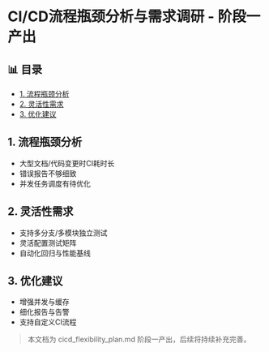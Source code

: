 ﻿# CI/CD流程瓶颈分析与需求调研 - 阶段一产出


## 📊 目录

- [1. 流程瓶颈分析](#1-流程瓶颈分析)
- [2. 灵活性需求](#2-灵活性需求)
- [3. 优化建议](#3-优化建议)


## 1. 流程瓶颈分析

- 大型文档/代码变更时CI耗时长
- 错误报告不够细致
- 并发任务调度有待优化

## 2. 灵活性需求

- 支持多分支/多模块独立测试
- 灵活配置测试矩阵
- 自动化回归与性能基线

## 3. 优化建议

- 增强并发与缓存
- 细化报告与告警
- 支持自定义CI流程

> 本文档为 cicd_flexibility_plan.md 阶段一产出，后续将持续补充完善。
